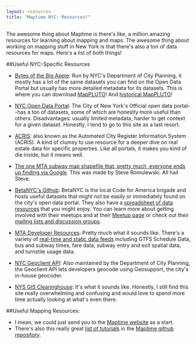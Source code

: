 ```yaml
---
layout: resources
title: "Maptime NYC: Resources!"
---
```


The awesome thing about Maptime is there's like, a million amazing resources for learning about mapping and maps. The awesome thing about working on mapping stuff in New York is that there's also a ton of data resources for maps. Here's a list of both things!

##Useful NYC-Specific Resources
 
- [Bytes of the Big Apple](http://www.nyc.gov/html/dcp/html/bytes/applbyte.shtml): Run by NYC's Department of City Planning, it mostly has a lot of the same datasets you can find on the Open Data Portal but usually has more detailed metadata for its datasets. This is where you can download [MapPLUTO](http://www.nyc.gov/html/dcp/html/bytes/dwn_pluto_mappluto.shtml#mappluto)! And [historical MapPLUTO](http://www.nyc.gov/html/dcp/html/bytes/archive_pluto_mappluto.shtml)!

- [NYC Open Data Portal](https://nycopendata.socrata.com/): The City of New York's Official open data portal--has a ton of datasets, some of which are honestly more useful than others. Disadvantages: usually limited metadata, harder to get context for a given dataset. Honestly, I tend to go to this site as a last resort. 

- [ACRIS](http://a836-acris.nyc.gov/CP/): also known as the Automated City Register Information System (ACRIS). A kind of clumsy to use resource for a deeper dive on real estate data for specific properties. Like all portals, it makes you kind of die inside, but it means well. 

- [The one MTA subway map shapefile that, pretty much, everyone ends up finding via Google](http://spatialityblog.com/2010/07/08/mta-gis-data-update/). This was made by Steve Romulewski. All hail Steve. 

- [BetaNYC's Github](https://github.com/betanyc): BetaNYC is the local Code for America brigade and hosts useful datasets that might not be easily or immediately found on the city's open data portal. They also have a [spreadsheet of data resources](http://bit.ly/nyc-data-resources) that you might enjoy. You can learn more about getting involved with their meetups and at their [Meetup page](http://www.meetup.com/betanyc/) or check out their [mailing lists and discussion groups](http://betanyc.us/#groups). 

- [MTA Developer Resources](http://web.mta.info/developers/): Pretty much what it sounds like. There's a variety of [real-time and static data feeds](http://web.mta.info/developers/developer-data-terms.html#data) including GTFS Schedule Data, bus and subway times, fare data, subway entry and exit spatial data, and turnstile usage data. 

- [NYC Geoclient API](https://developer.cityofnewyork.us/api/geoclient-api): Also maintained by the Department of City Planning, the Geoclient API lets developers geocode using Geosupport, the city's in-house geocoder. 

- [NYS GIS Clearinghouse](https://gis.ny.gov/): It's what it sounds like. Honestly, I still find this site really overwhelming and confusing and would love to spend more time actually looking at what's even there. 

##Useful Mapping Resources: 

- I mean, we could just send you to the [Maptime website](http://www.maptime.io/lessons-resources/) as a start. 
- There's also this really great [list of tutorials](https://github.com/maptime/maptime/blob/master/tutorials.md) in the [Maptime github repository](https://github.com/maptime). 
